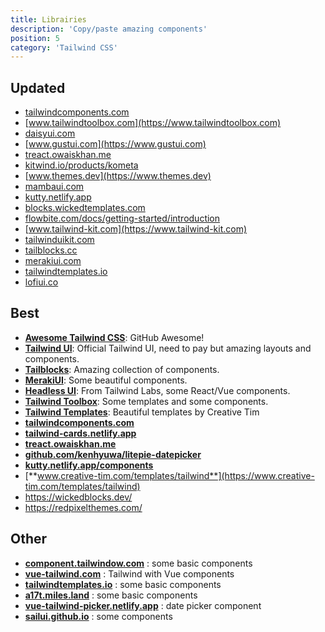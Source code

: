 ```yaml
---
title: Librairies
description: 'Copy/paste amazing components'
position: 5
category: 'Tailwind CSS'
---
```


## Updated

- [tailwindcomponents.com](https://tailwindcomponents.com)
- [www.tailwindtoolbox.com](https://www.tailwindtoolbox.com)
- [daisyui.com](https://daisyui.com)
- [www.gustui.com](https://www.gustui.com)
- [treact.owaiskhan.me](https://treact.owaiskhan.me)
- [kitwind.io/products/kometa](https://kitwind.io/products/kometa)
- [www.themes.dev](https://www.themes.dev)
- [mambaui.com](https://mambaui.com)
- [kutty.netlify.app](https://kutty.netlify.app)
- [blocks.wickedtemplates.com](https://blocks.wickedtemplates.com)
- [flowbite.com/docs/getting-started/introduction](https://flowbite.com/docs/getting-started/introduction)
- [www.tailwind-kit.com](https://www.tailwind-kit.com)
- [tailwinduikit.com](https://tailwinduikit.com)
- [tailblocks.cc](https://tailblocks.cc)
- [merakiui.com](https://merakiui.com)
- [tailwindtemplates.io](https://tailwindtemplates.io)
- [lofiui.co](https://lofiui.co)

## Best

- [**Awesome Tailwind CSS**](https://github.com/aniftyco/awesome-tailwindcss): GitHub Awesome!
- [**Tailwind UI**](https://tailwindui.com/components): Official Tailwind UI, need to pay but amazing layouts and components.
- [**Tailblocks**](https://mertjf.github.io/tailblocks): Amazing collection of components.
- [**MerakiUI**](https://merakiui.com): Some beautiful components.
- [**Headless UI**](https://headlessui.dev): From Tailwind Labs, some React/Vue components.
- [**Tailwind Toolbox**](https://www.tailwindtoolbox.com): Some templates and some components.
- [**Tailwind Templates**](https://www.creative-tim.com/templates/tailwind): Beautiful templates by Creative Tim
- [**tailwindcomponents.com**](https://tailwindcomponents.com)
- [**tailwind-cards.netlify.app**](https://tailwind-cards.netlify.app)
- [**treact.owaiskhan.me**](https://treact.owaiskhan.me)
- [**github.com/kenhyuwa/litepie-datepicker**](https://github.com/kenhyuwa/litepie-datepicker)
- [**kutty.netlify.app/components**](https://kutty.netlify.app/components)
- [**www.creative-tim.com/templates/tailwind**](https://www.creative-tim.com/templates/tailwind)
- <https://wickedblocks.dev/>
- <https://redpixelthemes.com/>

## Other

- [**component.tailwindow.com**](https://component.tailwindow.com) : some basic components
- [**vue-tailwind.com**](https://vue-tailwind.com) : Tailwind with Vue components
- [**tailwindtemplates.io**](https://tailwindtemplates.io) : some basic components
- [**a17t.miles.land**](https://a17t.miles.land) : some basic components
- [**vue-tailwind-picker.netlify.app**](https://vue-tailwind-picker.netlify.app/) : date picker component
- [**sailui.github.io**](https://sailui.github.io/) : some components
